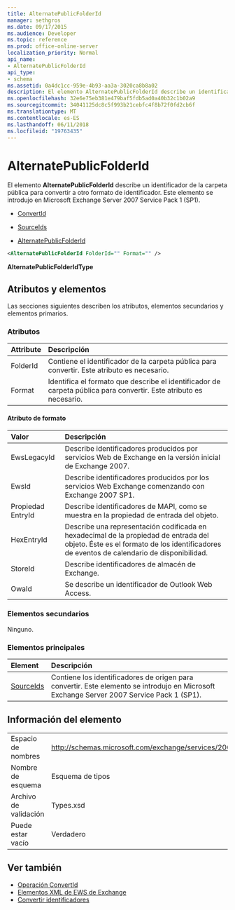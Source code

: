 ```yaml
---
title: AlternatePublicFolderId
manager: sethgros
ms.date: 09/17/2015
ms.audience: Developer
ms.topic: reference
ms.prod: office-online-server
localization_priority: Normal
api_name:
- AlternatePublicFolderId
api_type:
- schema
ms.assetid: 0a4dc1cc-959e-4b93-aa3a-3020ca8b8a02
description: El elemento AlternatePublicFolderId describe un identificador de la carpeta pública para convertir a otro formato de identificador. Este elemento se introdujo en Microsoft Exchange Server 2007 Service Pack 1 (SP1).
ms.openlocfilehash: 32e6e75eb381e479baf5fdb5ad0a40b32c1b02a9
ms.sourcegitcommit: 34041125dc8c5f993b21cebfc4f8b72f0fd2cb6f
ms.translationtype: MT
ms.contentlocale: es-ES
ms.lasthandoff: 06/11/2018
ms.locfileid: "19763435"
---
```

# <a name="alternatepublicfolderid"></a>AlternatePublicFolderId

El elemento **AlternatePublicFolderId** describe un identificador de la carpeta pública para convertir a otro formato de identificador. Este elemento se introdujo en Microsoft Exchange Server 2007 Service Pack 1 (SP1). 
  
- [ConvertId](convertid.md)
  
- [SourceIds](sourceids.md)
  
- [AlternatePublicFolderId](alternatepublicfolderid.md)
  
```xml
<AlternatePublicFolderId FolderId="" Format="" />
```

 **AlternatePublicFolderIdType**
## <a name="attributes-and-elements"></a>Atributos y elementos

Las secciones siguientes describen los atributos, elementos secundarios y elementos primarios.
  
### <a name="attributes"></a>Atributos

|**Attribute**|**Descripción**|
|:-----|:-----|
|FolderId  <br/> |Contiene el identificador de la carpeta pública para convertir. Este atributo es necesario.  <br/> |
|Format  <br/> |Identifica el formato que describe el identificador de carpeta pública para convertir. Este atributo es necesario.  <br/> |
   
#### <a name="format-attribute"></a>Atributo de formato

|**Valor**|**Descripción**|
|:-----|:-----|
|EwsLegacyId  <br/> |Describe identificadores producidos por servicios Web de Exchange en la versión inicial de Exchange 2007.  <br/> |
|EwsId  <br/> |Describe identificadores producidos por los servicios Web Exchange comenzando con Exchange 2007 SP1.  <br/> |
|Propiedad EntryId  <br/> |Describe identificadores de MAPI, como se muestra en la propiedad de entrada del objeto.  <br/> |
|HexEntryId  <br/> |Describe una representación codificada en hexadecimal de la propiedad de entrada del objeto. Éste es el formato de los identificadores de eventos de calendario de disponibilidad.  <br/> |
|StoreId  <br/> |Describe identificadores de almacén de Exchange.  <br/> |
|OwaId  <br/> |Se describe un identificador de Outlook Web Access.  <br/> |
   
### <a name="child-elements"></a>Elementos secundarios

Ninguno.
  
### <a name="parent-elements"></a>Elementos principales

|**Element**|**Descripción**|
|:-----|:-----|
|[SourceIds](sourceids.md) <br/> |Contiene los identificadores de origen para convertir. Este elemento se introdujo en Microsoft Exchange Server 2007 Service Pack 1 (SP1).  <br/> |
   
## <a name="element-information"></a>Información del elemento

|||
|:-----|:-----|
|Espacio de nombres  <br/> |http://schemas.microsoft.com/exchange/services/2006/types  <br/> |
|Nombre de esquema  <br/> |Esquema de tipos  <br/> |
|Archivo de validación  <br/> |Types.xsd  <br/> |
|Puede estar vacío  <br/> |Verdadero  <br/> |
   
## <a name="see-also"></a>Ver también

- [Operación ConvertId](convertid-operation.md)
- [Elementos XML de EWS de Exchange](ews-xml-elements-in-exchange.md)
- [Convertir identificadores](http://msdn.microsoft.com/library/a5391746-b6ef-4f48-8fc8-8255258651aa%28Office.15%29.aspx)

